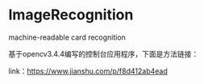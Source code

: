 # ImageRecognition
machine-readable card recognition

基于opencv3.4.4编写的控制台应用程序，下面是方法链接：

link：https://www.jianshu.com/p/f8d412ab4ead
